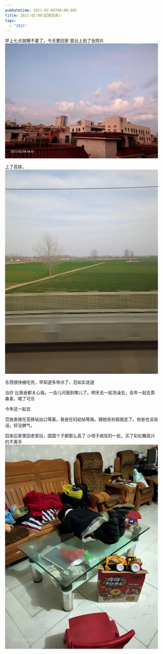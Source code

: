 ```yaml
---
pubDatetime: 2021-02-08T00:00:00Z
title: 2021-02-08(回家回家)
tags:
  - "2021"
---
```


早上七点就睡不着了，今天要回家
窗台上拍了张照片
![](../../img/6904315-e7c0385db819cece.jpg)

上了高铁，![](../../img/6904315-cbda5908b2906e56.jpg)

东西很快被吃完，早知道多带点了，范如实说道

治炒 比我爸都关心我。一会儿问我到哪儿了。明天去一起洗澡去，去年一起去蒸桑拿，喝了可乐

今年还一起去

范爸直接在高铁站出口等着。我爸在妇幼站等我。跟她告别我就走了。他爸也没说话。好没脾气，

回来后家里回老家玩，国国个子都那么高了
小侄子疯狂的一批，买了彩虹糖高兴的不离手
![](../../img/6904315-94deada1ba113bdf.jpg)
